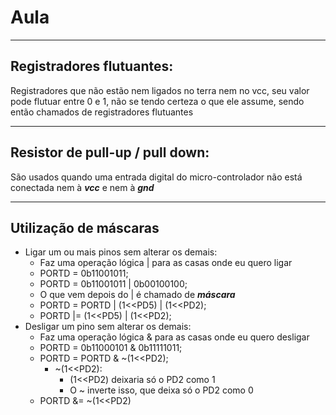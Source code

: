 # Aula
---
## Registradores flutuantes:
Registradores que não estão nem ligados no terra nem no vcc, seu valor pode flutuar entre 0 e 1, não se tendo certeza o que ele assume, sendo então chamados de registradores flutuantes

---
## Resistor de pull-up / pull down:
São usados quando uma entrada digital do micro-controlador não está conectada nem à ***vcc*** e nem à ***gnd***

---
## Utilização de máscaras
* Ligar um ou mais pinos sem alterar os demais:
	* Faz uma operação lógica | para as casas onde eu quero ligar
	* PORTD = 0b11001011;
	* PORTD = 0b11001011 | 0b00100100;
	* O que vem depois do | é chamado de ***máscara*** 
	* PORTD = PORTD | (1<<PD5) | (1<<PD2);
	* PORTD |= (1<<PD5) | (1<<PD2);
* Desligar um pino sem alterar os demais:
	* Faz uma operação lógica & para as casas onde eu quero desligar
	* PORTD = 0b11000101 & 0b11111011;
	* PORTD = PORTD & ~(1<<PD2);
		* ~(1<<PD2):
			* (1<<PD2) deixaria só o PD2 como 1
			* O ~ inverte isso, que deixa só o PD2 como 0
	* PORTD &= ~(1<<PD2)
